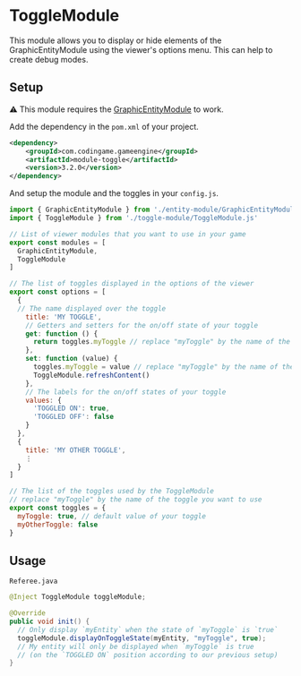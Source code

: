 # ToggleModule

This module allows you to display or hide elements of the GraphicEntityModule using the viewer's options menu.
This can help to create debug modes.

## Setup
⚠ This module requires the [GraphicEntityModule](https://github.com/CodinGame/codingame-game-engine/tree/master/engine/modules/entities) to work.

Add the dependency in the `pom.xml` of your project.
```xml
<dependency>
	<groupId>com.codingame.gameengine</groupId>
	<artifactId>module-toggle</artifactId>
	<version>3.2.0</version>
</dependency>
```

And setup the module and the toggles in your `config.js`.

```javascript
import { GraphicEntityModule } from './entity-module/GraphicEntityModule.js'
import { ToggleModule } from './toggle-module/ToggleModule.js'

// List of viewer modules that you want to use in your game
export const modules = [
  GraphicEntityModule,
  ToggleModule
]

// The list of toggles displayed in the options of the viewer
export const options = [
  {
  // The name displayed over the toggle
    title: 'MY TOGGLE',
    // Getters and setters for the on/off state of your toggle
    get: function () {
      return toggles.myToggle // replace "myToggle" by the name of the toggle you want to use
    },
    set: function (value) {
      toggles.myToggle = value // replace "myToggle" by the name of the toggle you want to use
      ToggleModule.refreshContent()
    },
    // The labels for the on/off states of your toggle
    values: {
      'TOGGLED ON': true,
      'TOGGLED OFF': false
    }
  },
  {
    title: 'MY OTHER TOGGLE',
    ⋮
  }
]

// The list of the toggles used by the ToggleModule
// replace "myToggle" by the name of the toggle you want to use
export const toggles = {
  myToggle: true, // default value of your toggle
  myOtherToggle: false
}

```

## Usage

`Referee.java`
```java
@Inject ToggleModule toggleModule;

@Override
public void init() {
  // Only display `myEntity` when the state of `myToggle` is `true`
  toggleModule.displayOnToggleState(myEntity, "myToggle", true);
  // My entity will only be displayed when `myToggle` is true 
  // (on the `TOGGLED ON` position according to our previous setup)
}
```


